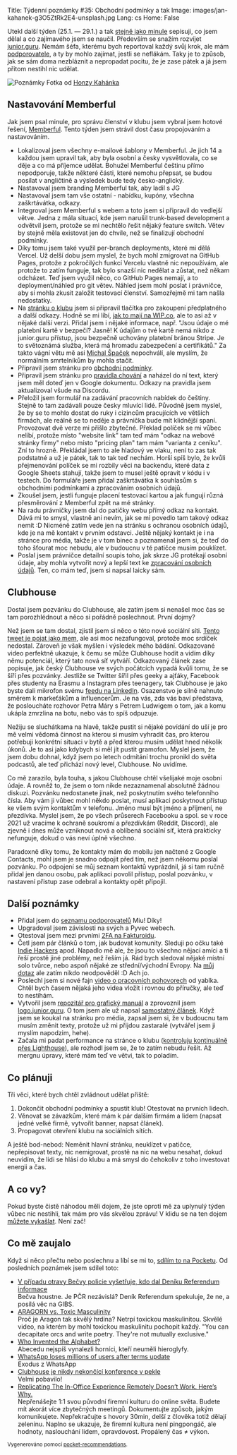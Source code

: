 Title: Týdenní poznámky #35: Obchodní podmínky a tak
Image: images/jan-kahanek-g3O5ZtRk2E4-unsplash.jpg
Lang: cs
Home: False


Utekl další týden (25.1. — 29.1.) a tak [stejně jako minule]({filename}2021-01-22_tydenni-poznamky-34-eureka-clenstvi-vyreseno.md) sepisuji, co jsem dělal a co zajímavého jsem se naučil. Především se snažím rozvíjet [junior.guru](https://junior.guru/). Nemám šéfa, kterému bych reportoval každý svůj krok, ale mám [podporovatele](https://junior.guru/donate/), a ty by mohlo zajímat, jestli se neflákám. Taky je to způsob, jak se sám doma nezbláznit a nepropadat pocitu, že je zase pátek a já jsem přitom nestihl nic udělat.

![Poznámky]({static}/images/jan-kahanek-g3O5ZtRk2E4-unsplash.jpg)
Fotka od [Honzy Kahánka](https://unsplash.com/@honza_kahanek)


## Nastavování Memberful

Jak jsem psal minule, pro správu členství v klubu jsem vybral jsem hotové řešení, [Memberful](https://memberful.com/). Tento týden jsem strávil dost času propojováním a nastavováním.

- Lokalizoval jsem všechny e-mailové šablony v Memberful. Je jich 14 a každou jsem upravil tak, aby byla osobní a česky vysvětlovala, co se děje a co má příjemce udělat. Bohužel Memberful češtinu přímo nepodporuje, takže některé části, které nemohu přepsat, se budou posílat v angličtině a výsledek bude tedy česko-anglický.
- Nastavoval jsem branding Memberful tak, aby ladil s JG
- Nastavoval jsem tam vše ostatní - nabídku, kupóny, všechna zaškrtávátka, odkazy.
- Integroval jsem Memberful s webem a toto jsem si připravil do vedlejší větve. Jedna z mála situací, kde jsem narušil trunk-based development a odvětvil jsem, protože se mi nechtělo řešit nějaký feature switch. Větev by stejně měla existovat jen do chvíle, než se finalizují obchodní podmínky.
- Díky tomu jsem také využil per-branch deployments, které mi dělá Vercel. Už delší dobu jsem myslel, že bych mohl zmigrovat na GitHub Pages, protože z pokročilých funkcí Vercelu vlastně nic nepoužívám, ale protože to zatím funguje, tak bylo snazší nic nedělat a zůstat, než někam odcházet. Teď jsem využil něco, co GitHub Pages nemají, a to deployment/náhled pro git větev. Náhled jsem mohl poslat i právničce, aby si mohla zkusit založit testovací členství. Samozřejmě mi tam našla nedostatky.
- Na [stránku o klubu](https://junior.guru/club/) jsem si připravil tlačítka pro zakoupení předplatného a další odkazy. Hodně se mi líbí, [jak to mají na WIP.co](https://wip.co/join), ale to asi až v nějaké další verzi. Přidal jsem i nějaké informace, např. "Jsou údaje o mé platební kartě v bezpečí? Jasně! K údajům o tvé kartě nemá nikdo z junior.guru přístup, jsou bezpečně uchovány platební bránou Stripe. Je to světoznámá služba, která má hromadu zabezpečení a certifikátů." Za takto vágní větu mě asi [Michal Špaček](https://www.michalspacek.cz/) nepochválí, ale myslím, že normálním smrtelníkům by mohla stačit.
- Připravil jsem stránku pro [obchodní podmínky](https://junior.guru/tos/).
- Připravil jsem stránku pro [pravidla chování](https://junior.guru/coc/) a naházel do ní text, který jsem měl doteď jen v Google dokumentu. Odkazy na pravidla jsem aktualizoval všude na Discordu.
- Přeložil jsem formulář na zadávání pracovních nabídek do češtiny. Stejně to tam zadávali pouze česky mluvící lidé. Původně jsem myslel, že by se to mohlo dostat do ruky i cizincům pracujících ve větších firmách, ale reálně se to neděje a právnička bude mít klidnější spaní. Provozovat dvě verze mi přišlo zbytečné. Překlad políček se mi vůbec nelíbí, protože místo "website link" tam teď mám "odkaz na webové stránky firmy" nebo místo "pricing plan" tam mám "varianta z ceníku". Zní to hrozně. Překládal jsem to ale hladový ve vlaku, není to zas tak podstatné a už je pátek, tak to tak teď nechám. Horší spíš bylo, že kvůli přejmenování políček se mi rozbily věci na backendu, které data z Google Sheets stahují, takže jsem to musel ještě opravit v kódu i v testech. Do formuláře jsem přidal zaškrtávátka k souhlasům s obchodními podmínkami a zpracováním osobních údajů.
- Zkoušel jsem, jestli funguje placení testovací kartou a jak fungují různá přesměrování z Memberful zpět na mé stránky.
- Na radu právničky jsem dal do patičky webu přímý odkaz na kontakt. Dává mi to smysl, vlastně ani nevím, jak se mi povedlo tam takový odkaz nemít :D Nicméně zatím vede jen na stránku s ochranou osobních údajů, kde je na mě kontakt v prvním odstavci. Ještě nějaký kontakt je i na stránce pro média, takže je v tom binec a poznamenal jsem si, že teď do toho šťourat moc nebudu, ale v budoucnu v té patičce musím pouklízet.
- Poslal jsem právničce detailní soupis toho, jak skrze JG protékají osobní údaje, aby mohla vytvořit nový a lepší text ke [zpracování osobních údajů](https://junior.guru/privacy/). Ten, co mám teď, jsem si napsal laicky sám.


## Clubhouse

Dostal jsem pozvánku do Clubhouse, ale zatím jsem si nenašel moc čas se tam porozhlédnout a něco si pořádně poslechnout. První dojmy?

Než jsem se tam dostal, zjistil jsem si něco o této nové sociální síti. [Tento tweet je pojat jako mem](https://twitter.com/honzajavorek/status/1354116768671870979), ale asi moc nezafungoval, protože moc srdíček nedostal. Zároveň je však myšlen i výsledek mého bádání. Odkazované video perfektně ukazuje, k čemu se může Clubhouse hodit a vidím díky němu potenciál, který tato nová síť vytváří. Odkazovaný článek zase popisuje, jak český Clubhouse ve svých počátcích vypadá kvůli tomu, že se šíří přes pozvánky. Jestliže se Twitter šířil přes geeky a ajťáky, Facebook přes studenty na Erasmu a Instagram přes teenagery, tak Clubhouse je jako byste dali mikrofon svému [feedu na LinkedIn](https://twitter.com/yablko/status/1329013868149043201). Osazenstvo je silně nahnuto směrem k markeťákům a influencerům. Je na vás, zda vás baví představa, že posloucháte rozhovor Petra Máry s Petrem Ludwigem o tom, jak a komu ukápla zmrzlina na botu, nebo vás to spíš odpuzuje.

Nežiju se sluchátkama na hlavě, takže pustit si nějaké povídání do uší je pro mě velmi vědomá činnost na kterou si musím vyhradit čas, pro kterou potřebuji konkrétní situaci v bytě a před kterou musím udělat hned několik úkonů. Je to asi jako kdybych si měl jít pustit gramofon. Myslel jsem, že jsem dobu dohnal, když jsem po letech odmítání trochu pronikl do světa podcastů, ale teď přichází nový level, Clubhouse. No uvidíme.

Co mě zarazilo, byla touha, s jakou Clubhouse chtěl všelijaké moje osobní údaje. A rovněž to, že jsem o tom nikde nezaznamenal absolutně žádnou diskuzi. Pozvánku nedostanete jinak, než poskytnutím svého telefonního čísla. Aby vám ji vůbec mohl někdo poslat, musí aplikaci poskytnout přístup ke všem svým kontaktům v telefonu. Jméno musí být jméno a příjmení, ne přezdívka. Myslel jsem, že po všech průserech Facebooku a spol. se v roce 2021 už vracíme k ochraně soukromí a přezdívkám (Reddit, Discord), ale zjevně i dnes může vzniknout nová a oblíbená sociální síť, která prakticky nefunguje, dokud o vás neví úplně všechno.

Paradoxně díky tomu, že kontakty mám do mobilu jen načtené z Google Contacts, mohl jsem je snadno odpojit před tím, než jsem někomu poslal pozvánku. Po odpojení se můj seznam kontaktů vyprázdnil, já si tam ručně přidal jen danou osobu, pak aplikaci povolil přístup, poslal pozvánku, v nastavení přistup zase odebral a kontakty opět připojil.


## Další poznámky

- Přidal jsem do [seznamu podporovatelů](https://junior.guru/donate/#sponsors) Miu! Díky!
- Upgradoval jsem závislosti na svých a Pyvec webech.
- Otestoval jsem mezi prvními [2FA na Fakturoidu](https://www.fakturoid.cz/podpora/nastaveni/dvoufazove-overeni).
- Četl jsem pár článků o tom, jak budovat komunity. Sleduji po očku také [Indie Hackers]() apod. Napadlo mě ale, že jsou to všechno nějací amíci a ti řeší prostě jiné problémy, než řeším já. Rád bych sledoval nějaké místní solo tvůrce, nebo aspoň nějaké ze střední/východní Evropy. Na [můj dotaz](https://twitter.com/honzajavorek/status/1354735756892319745) ale zatím nikdo neodpověděl :D Ach jo.
- Poslechl jsem si nové fajn [video o pracovních pohovorech](https://twitter.com/yablko/status/1354079536078581765) od yablka. Chtěl bych časem nějaká jeho videa vložit i rovnou do příručky, ale teď to nestíhám.
- Vytvořil jsem [repozitář pro grafický manuál](https://github.com/honzajavorek/logo.junior.guru) a zprovoznil jsem [logo.junior.guru](https://logo.junior.guru/). O tom jsem ale už napsal [samostatný článek]({filename}2021-01-28_graficky-manual.md). Když jsem se koukal na stránku pro média, zapsal jsem si, že v budoucnu tam musím změnit texty, protože už mi přijdou zastaralé (vytvářel jsem ji myslím napodzim, hehe).
- Začala mi padat performance na stránce o klubu ([kontroluju kontinuálně přes Lighthouse]({filename}2020-05-11_monitoring-performance-with-lighthouse-and-circleci.md)), ale rozhodl jsem se, že to zatím nebudu řešit. Až mergnu úpravy, které mám teď ve větvi, tak to poladím.


## Co plánuji

Tři věci, které bych chtěl zvládnout udělat příště:

1. Dokončit obchodní podmínky a spustit klub! Otestovat na prvních lidech.
2. Věnovat se závazkům, které mám k pár dalším firmám a lidem (napsat jedné velké firmě, vytvořit banner, napsat článek).
3. Propagovat otevření klubu na sociálních sítích.

A ještě bod-nebod: Neměnit hlavní stránku, neuklízet v patičce, nepřepisovat texty, nic nemigrovat, prostě na nic na webu nesahat, dokud neuvidím, že lidi se hlásí do klubu a má smysl do čehokoliv z toho investovat energii a čas.


## A co vy?

Pokud byste čistě náhodou měli dojem, že jste oproti mě za uplynulý týden vůbec nic nestihli, tak mám pro vás skvělou zprávu! V klidu se na ten dojem [můžete vykašlat]({filename}2020-06-04_neni-to-zavod.md). Není zač!


## Co mě zaujalo

Když si něco přečtu nebo poslechnu a líbí se mi to, [sdílím to na Pocketu](https://getpocket.com/@honzajavorek). Od posledních poznámek jsem sdílel toto:

- [V případu otravy Bečvy policie vyšetřuje, kdo dal Deníku Referendum informace](https://denikreferendum.cz/clanek/32203-v-pripadu-otravy-becvy-policie-vysetruje-kdo-dal-deniku-referendum-informace)<br>Bečva houstne. Je PČR nezávislá? Deník Referendum spekuluje, že ne, a posílá věc na GIBS.
- [ARAGORN vs. Toxic Masculinity](https://www.youtube.com/watch?v=pv_KAnY5XNQ&feature=youtu.be)<br>Proč je Aragon tak skvělý hrdina? Netrpí toxickou maskulinitou. Skvělé video, na kterém by mohl toxickou maskulinitu pochopit každý. "You can decapitate orcs and write poetry. They're not mutually exclusive."
- [Who Invented the Alphabet?](https://www.smithsonianmag.com/history/inventing-alphabet-180976520/)<br>Abecedu nejspíš vynalezli horníci, kteří neuměli hieroglyfy.
- [WhatsApp loses millions of users after terms update](https://www.theguardian.com/technology/2021/jan/24/whatsapp-loses-millions-of-users-after-terms-update)<br>Exodus z WhatsApp
- [Clubhouse je nikdy nekončící konference v pekle](https://a2larm.cz/2021/01/clubhouse-je-nikdy-nekoncici-konference-v-pekle/)<br>Velmi pobavilo!
- [Replicating The In-Office Experience Remotely Doesn’t Work. Here’s Why.](https://www.inc.com/rebecca-hinds/simply-replicating-in-office-experience-remotely-doesnt-work.html)<br>Nepřenášejte 1:1 svou původní firemní kulturu do online světa. Budete mít akorát více zbytečných meetingů. Dokumentujte způsob, jakým komunikujete. Nepřekračujte s hovory 30min, delší z člověka totiž dělají zeleninu. Naplno se ukazuje, že firemní kultura není pingpongáč, ale hodnoty, naslouchání lidem, opravdovost. Propálený čas ≠ výkon.

<small>Vygenerováno pomocí <a href="https://pypi.org/project/pocket-recommendations/">pocket-recommendations</a>.</small>
